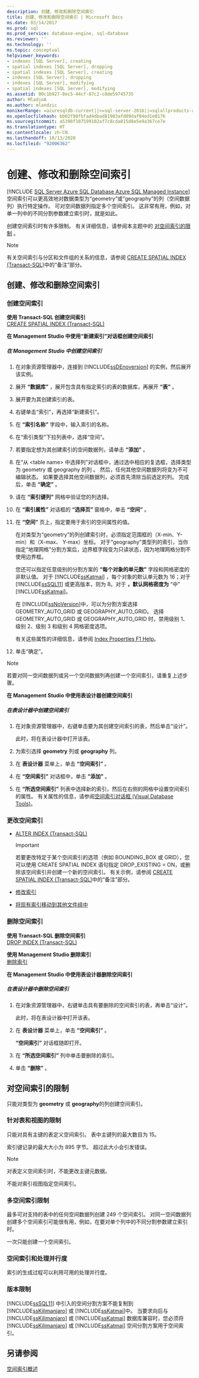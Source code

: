 ```yaml
---
description: 创建、修改和删除空间索引
title: 创建、修改和删除空间索引 | Microsoft Docs
ms.date: 03/14/2017
ms.prod: sql
ms.prod_service: database-engine, sql-database
ms.reviewer: ''
ms.technology: ''
ms.topic: conceptual
helpviewer_keywords:
- indexes [SQL Server], creating
- spatial indexes [SQL Server], dropping
- spatial indexes [SQL Server], creating
- indexes [SQL Server], dropping
- indexes [SQL Server], modifying
- spatial indexes [SQL Server], modifying
ms.assetid: 00c1b927-8ec5-44cf-87c2-c8de59745735
author: MladjoA
ms.author: mlandzic
monikerRange: =azuresqldb-current||>=sql-server-2016||=sqlallproducts-allversions||>=sql-server-linux-2017||=azuresqldb-mi-current
ms.openlocfilehash: bb02f98fbfad4dbad81983afd09daf04ed1e0176
ms.sourcegitcommit: a5398f107599102af7c8cda815d8e5e9a367ce7e
ms.translationtype: HT
ms.contentlocale: zh-CN
ms.lasthandoff: 10/13/2020
ms.locfileid: "92006362"
---
```

# <a name="create-modify-and-drop-spatial-indexes"></a>创建、修改和删除空间索引
[!INCLUDE [SQL Server Azure SQL Database Azure SQL Managed Instance](../../includes/applies-to-version/sql-asdb-asdbmi.md)]
  空间索引可以更高效地对数据类型为“geometry”或“geography”的列（空间数据列）执行特定操作。 可对空间数据列指定多个空间索引。 这非常有用，例如，对单一列中的不同分割参数建立索引时，就是如此。  
  
 创建空间索引时有许多限制。 有关详细信息，请参阅本主题中的 [对空间索引的限制](#restrictions) 。  
  
> [!NOTE]  
>  有关空间索引与分区和文件组的关系的信息，请参阅 [CREATE SPATIAL INDEX (Transact-SQL)](../../t-sql/statements/create-spatial-index-transact-sql.md)中的“备注”部分。  
  
##  <a name="creating-modifying-and-dropping-spatial-indexes"></a><a name="creating"></a> 创建、修改和删除空间索引  
  
###  <a name="to-create-a-spatial-index"></a><a name="create"></a> 创建空间索引  
 **使用 Transact-SQL 创建空间索引**  
 [CREATE SPATIAL INDEX (Transact-SQL)](../../t-sql/statements/create-spatial-index-transact-sql.md)  
  
 **在 Management Studio 中使用“新建索引”对话框创建空间索引**  
 ##### <a name="to-create-a-spatial-index-in-management-studio"></a>在 Management Studio 中创建空间索引  
  
1.  在对象资源管理器中，连接到 [!INCLUDE[ssDEnoversion](../../includes/ssdenoversion-md.md)] 的实例，然后展开该实例。  
  
2.  展开 **“数据库”** ，展开包含具有指定索引的表的数据库，再展开 **“表”** 。  
  
3.  展开要为其创建索引的表。  
  
4.  右键单击“索引”，再选择“新建索引”。  
  
5.  在 **“索引名称”** 字段中，输入索引的名称。  
  
6.  在“索引类型”下拉列表中，选择“空间”。  
  
7.  若要指定想为其创建索引的空间数据列，请单击 **“添加”** 。  
  
8.  在“从 \<table name> 中选择列”对话框中，通过选中相应的复选框，选择类型为 geometry 或 geography 的列 。 然后，任何其他空间数据列将变为不可编辑状态。 如果要选择其他空间数据列，必须首先清除当前选定的列。 完成后，单击 **“确定”** 。  
  
9. 请在 **“索引键列”** 网格中验证您的列选择。  
  
10. 在 **“索引属性”** 对话框的 **“选择页”** 窗格中，单击 **“空间”** 。  
  
11. 在 **“空间”** 页上，指定要用于索引的空间属性的值。  
  
     在对类型为“geometry”的列创建索引时，必须指定范围框的（X-min、Y-min）和（X-max、 Y-max）坐标。        对于“geography”类型列的索引，当你指定“地理网格”分割方案后，边界框字段变为只读状态，因为地理网格分割不使用边界框。  
  
     您还可以指定任意级别的分割方案的 **“每个对象的单元数”** 字段和网格密度的非默认值。 对于 [!INCLUDE[ssKatmai](../../includes/sskatmai-md.md)] ，每个对象的默认单元数为 16；对于 [!INCLUDE[ssSQL11](../../includes/sssql11-md.md)] 或更高版本，则为 8。对于 **，默认网格密度为** “中” [!INCLUDE[ssKatmai](../../includes/sskatmai-md.md)]。  
  
     在 [!INCLUDE[ssNoVersion](../../includes/ssnoversion-md.md)]中，可以为分割方案选择 GEOMETRY_AUTO_GRID 或 GEOGRAPHY_AUTO_GRID。 选择 GEOMETRY_AUTO_GRID 或 GEOGRAPHY_AUTO_GRID 时，禁用级别 1、级别 2、级别 3 和级别 4 网格密度选项。  
  
     有关这些属性的详细信息，请参阅 [Index Properties F1 Help](../../relational-databases/indexes/index-properties-f1-help.md)。  
  
12. 单击“确定”。  
  
> [!NOTE]  
>  若要对同一空间数据列或另一个空间数据列再创建一个空间索引，请重复上述步骤。  
  
  
 **在 Management Studio 中使用表设计器创建空间索引**  
 ##### <a name="to-create-a-spatial-index-in-table-designer"></a>在表设计器中创建空间索引  
  
1.  在对象资源管理器中，右键单击要为其创建空间索引的表，然后单击“设计”。  
  
     此时，将在表设计器中打开该表。  
  
2.  为索引选择 **geometry** 列或 **geography** 列。  
  
3.  在 **表设计器** 菜单上，单击 **“空间索引”** 。  
  
4.  在 **“空间索引”** 对话框中，单击 **“添加”** 。  
  
5.  在 **“所选空间索引”** 列表中选择新的索引，然后在右侧的网格中设置空间索引的属性。 有关属性的信息，请参阅[空间索引对话框 (Visual Database Tools)](../../ssms/visual-db-tools/spatial-indexes-dialog-box-visual-database-tools.md)。  
  
  
###  <a name="to-alter-a-spatial-index"></a><a name="alter"></a> 更改空间索引  
  
-   [ALTER INDEX (Transact-SQL)](../../t-sql/statements/alter-index-transact-sql.md)  
  
    > [!IMPORTANT]  
    >  若要更改特定于某个空间索引的选项（例如 BOUNDING_BOX 或 GRID），您可以使用 CREATE SPATIAL INDEX 语句指定 DROP_EXISTING = ON，或删除该空间索引并创建一个新的空间索引。 有关示例，请参阅 [CREATE SPATIAL INDEX (Transact-SQL)](../../t-sql/statements/create-spatial-index-transact-sql.md)中的“备注”部分。  
  
-   [修改索引](../../relational-databases/indexes/modify-an-index.md)  
  
-   [将现有索引移动到其他文件组中](../../relational-databases/indexes/move-an-existing-index-to-a-different-filegroup.md)  
  
  
###  <a name="to-drop-a-spatial-index"></a><a name="drop"></a> 删除空间索引  
 **使用 Transact-SQL 删除空间索引**  
 [DROP INDEX (Transact-SQL)](../../t-sql/statements/drop-index-transact-sql.md)  
  
 **使用 Management Studio 删除索引**  
 [删除索引](../../relational-databases/indexes/delete-an-index.md)  
  
 **在 Management Studio 中使用表设计器删除空间索引**  
 ##### <a name="to-drop-a-spatial-index-in-table-designer"></a>在表设计器中删除空间索引  
  
1.  在对象资源管理器中，右键单击具有要删除的空间索引的表，再单击“设计”。  
  
     此时，将在表设计器中打开该表。  
  
2.  在 **表设计器** 菜单上，单击 **“空间索引”** 。  
  
     **“空间索引”** 对话框随即打开。  
  
3.  在 **“所选空间索引”** 列中单击要删除的索引。  
  
4.  单击 **“删除”** 。  
  
  
##  <a name="restrictions-on-spatial-indexes"></a><a name="restrictions"></a> 对空间索引的限制  
 只能对类型为 **geometry** 或 **geography**的列创建空间索引。  
  
### <a name="table-and-view-restrictions"></a>针对表和视图的限制  
 只能对具有主键的表定义空间索引。 表中主键列的最大数目为 15。  
  
 索引键记录的最大大小为 895 字节。 超过此大小会引发错误。  
  
> [!NOTE]  
>  对表定义空间索引时，不能更改主键元数据。  
  
 不能对索引视图指定空间索引。  
  
### <a name="multiple-spatial-index-restrictions"></a>多空间索引限制  
 最多可对支持的表中的任何空间数据列创建 249 个空间索引。 对同一空间数据列创建多个空间索引可能很有用，例如，在要对单个列中的不同分割参数建立索引时。  
  
 一次只能创建一个空间索引。  
  
### <a name="spatial-indexes-and-process-parallelism"></a>空间索引和处理并行度  
 索引的生成过程可以利用可用的处理并行度。  
  
### <a name="version-restrictions"></a>版本限制  
 [!INCLUDE[ssSQL11](../../includes/sssql11-md.md)] 中引入的空间分割方案不能复制到 [!INCLUDE[ssKilimanjaro](../../includes/sskilimanjaro-md.md)] 或 [!INCLUDE[ssKatmai](../../includes/sskatmai-md.md)]中。 当要求向后与 [!INCLUDE[ssKilimanjaro](../../includes/sskilimanjaro-md.md)] 或 [!INCLUDE[ssKatmai](../../includes/sskatmai-md.md)] 数据库兼容时，您必须将 [!INCLUDE[ssKilimanjaro](../../includes/sskilimanjaro-md.md)] 或 [!INCLUDE[ssKatmai](../../includes/sskatmai-md.md)] 空间分割方案用于空间索引。  
  
  
## <a name="see-also"></a>另请参阅  
 [空间索引概述](../../relational-databases/spatial/spatial-indexes-overview.md)  
  
